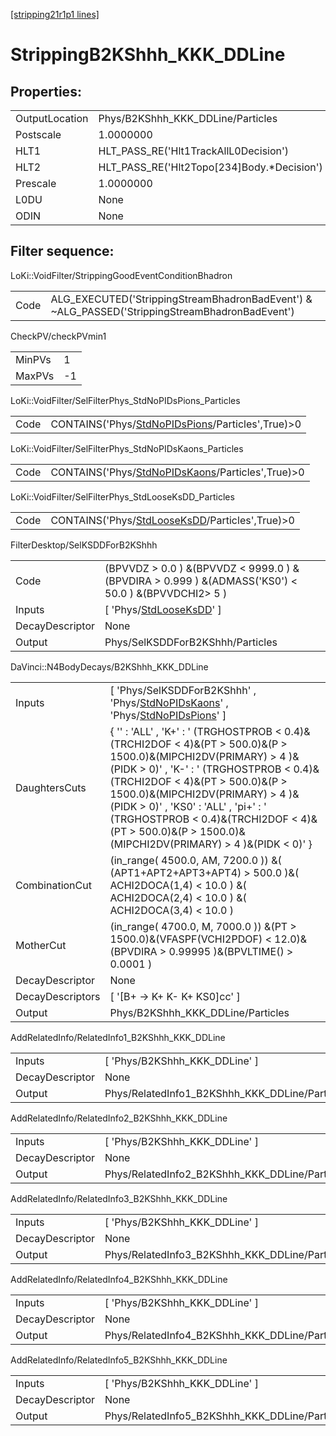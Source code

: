 [[stripping21r1p1 lines]](./stripping21r1p1-index)

# StrippingB2KShhh_KKK_DDLine

## Properties:

|                |                                               |
|----------------|-----------------------------------------------|
| OutputLocation | Phys/B2KShhh_KKK_DDLine/Particles             |
| Postscale      | 1.0000000                                     |
| HLT1           | HLT_PASS_RE('Hlt1TrackAllL0Decision')         |
| HLT2           | HLT_PASS_RE('Hlt2Topo[234]Body.\*Decision') |
| Prescale       | 1.0000000                                     |
| L0DU           | None                                          |
| ODIN           | None                                          |

## Filter sequence:

LoKi::VoidFilter/StrippingGoodEventConditionBhadron

|      |                                                                                                |
|------|------------------------------------------------------------------------------------------------|
| Code | ALG_EXECUTED('StrippingStreamBhadronBadEvent') & ~ALG_PASSED('StrippingStreamBhadronBadEvent') |

CheckPV/checkPVmin1

|        |     |
|--------|-----|
| MinPVs | 1   |
| MaxPVs | -1  |

LoKi::VoidFilter/SelFilterPhys_StdNoPIDsPions_Particles

|      |                                                                                                       |
|------|-------------------------------------------------------------------------------------------------------|
| Code | CONTAINS('Phys/[StdNoPIDsPions](./stripping21r1p1-commonparticles-stdnopidspions)/Particles',True)\>0 |

LoKi::VoidFilter/SelFilterPhys_StdNoPIDsKaons_Particles

|      |                                                                                                       |
|------|-------------------------------------------------------------------------------------------------------|
| Code | CONTAINS('Phys/[StdNoPIDsKaons](./stripping21r1p1-commonparticles-stdnopidskaons)/Particles',True)\>0 |

LoKi::VoidFilter/SelFilterPhys_StdLooseKsDD_Particles

|      |                                                                                                   |
|------|---------------------------------------------------------------------------------------------------|
| Code | CONTAINS('Phys/[StdLooseKsDD](./stripping21r1p1-commonparticles-stdlooseksdd)/Particles',True)\>0 |

FilterDesktop/SelKSDDForB2KShhh

|                 |                                                                                                        |
|-----------------|--------------------------------------------------------------------------------------------------------|
| Code            | (BPVVDZ \> 0.0 ) &(BPVVDZ \< 9999.0 ) &(BPVDIRA \> 0.999 ) &(ADMASS('KS0') \< 50.0 ) &(BPVVDCHI2\> 5 ) |
| Inputs          | [ 'Phys/[StdLooseKsDD](./stripping21r1p1-commonparticles-stdlooseksdd)' ]                            |
| DecayDescriptor | None                                                                                                   |
| Output          | Phys/SelKSDDForB2KShhh/Particles                                                                       |

DaVinci::N4BodyDecays/B2KShhh_KKK_DDLine

|                  |                                                                                                                                                                                                                                                                                                                                                                                                |
|------------------|------------------------------------------------------------------------------------------------------------------------------------------------------------------------------------------------------------------------------------------------------------------------------------------------------------------------------------------------------------------------------------------------|
| Inputs           | [ 'Phys/SelKSDDForB2KShhh' , 'Phys/[StdNoPIDsKaons](./stripping21r1p1-commonparticles-stdnopidskaons)' , 'Phys/[StdNoPIDsPions](./stripping21r1p1-commonparticles-stdnopidspions)' ]                                                                                                                                                                                                         |
| DaughtersCuts    | { '' : 'ALL' , 'K+' : ' (TRGHOSTPROB \< 0.4)&(TRCHI2DOF \< 4)&(PT \> 500.0)&(P \> 1500.0)&(MIPCHI2DV(PRIMARY) \> 4 )&(PIDK \> 0)' , 'K-' : ' (TRGHOSTPROB \< 0.4)&(TRCHI2DOF \< 4)&(PT \> 500.0)&(P \> 1500.0)&(MIPCHI2DV(PRIMARY) \> 4 )&(PIDK \> 0)' , 'KS0' : 'ALL' , 'pi+' : ' (TRGHOSTPROB \< 0.4)&(TRCHI2DOF \< 4)&(PT \> 500.0)&(P \> 1500.0)&(MIPCHI2DV(PRIMARY) \> 4 )&(PIDK \< 0)' } |
| CombinationCut   | (in_range( 4500.0, AM, 7200.0 )) &( (APT1+APT2+APT3+APT4) \> 500.0 )&( ACHI2DOCA(1,4) \< 10.0 ) &( ACHI2DOCA(2,4) \< 10.0 ) &( ACHI2DOCA(3,4) \< 10.0 )                                                                                                                                                                                                                                        |
| MotherCut        | (in_range( 4700.0, M, 7000.0 )) &(PT \> 1500.0)&(VFASPF(VCHI2PDOF) \< 12.0)&(BPVDIRA \> 0.99995 )&(BPVLTIME() \> 0.0001 )                                                                                                                                                                                                                                                                      |
| DecayDescriptor  | None                                                                                                                                                                                                                                                                                                                                                                                           |
| DecayDescriptors | [ '[B+ -\> K+ K- K+ KS0]cc' ]                                                                                                                                                                                                                                                                                                                                                              |
| Output           | Phys/B2KShhh_KKK_DDLine/Particles                                                                                                                                                                                                                                                                                                                                                              |

AddRelatedInfo/RelatedInfo1_B2KShhh_KKK_DDLine

|                 |                                                |
|-----------------|------------------------------------------------|
| Inputs          | [ 'Phys/B2KShhh_KKK_DDLine' ]                |
| DecayDescriptor | None                                           |
| Output          | Phys/RelatedInfo1_B2KShhh_KKK_DDLine/Particles |

AddRelatedInfo/RelatedInfo2_B2KShhh_KKK_DDLine

|                 |                                                |
|-----------------|------------------------------------------------|
| Inputs          | [ 'Phys/B2KShhh_KKK_DDLine' ]                |
| DecayDescriptor | None                                           |
| Output          | Phys/RelatedInfo2_B2KShhh_KKK_DDLine/Particles |

AddRelatedInfo/RelatedInfo3_B2KShhh_KKK_DDLine

|                 |                                                |
|-----------------|------------------------------------------------|
| Inputs          | [ 'Phys/B2KShhh_KKK_DDLine' ]                |
| DecayDescriptor | None                                           |
| Output          | Phys/RelatedInfo3_B2KShhh_KKK_DDLine/Particles |

AddRelatedInfo/RelatedInfo4_B2KShhh_KKK_DDLine

|                 |                                                |
|-----------------|------------------------------------------------|
| Inputs          | [ 'Phys/B2KShhh_KKK_DDLine' ]                |
| DecayDescriptor | None                                           |
| Output          | Phys/RelatedInfo4_B2KShhh_KKK_DDLine/Particles |

AddRelatedInfo/RelatedInfo5_B2KShhh_KKK_DDLine

|                 |                                                |
|-----------------|------------------------------------------------|
| Inputs          | [ 'Phys/B2KShhh_KKK_DDLine' ]                |
| DecayDescriptor | None                                           |
| Output          | Phys/RelatedInfo5_B2KShhh_KKK_DDLine/Particles |
